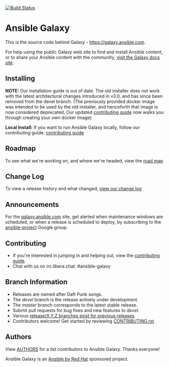 [![Build Status](https://travis-ci.com/ansible/galaxy.svg?branch=devel)](https://travis-ci.com/ansible/galaxy)

# Ansible Galaxy

This is the source code behind Galaxy - https://galaxy.ansible.com.

For help using the public Galaxy web site to find and install Ansible content, or to share your Ansible content with the community, [visit the Galaxy docs site](https://galaxy.ansible.com/docs/). 

## Installing

**NOTE:** Our installation guide is out of date. The old installer does not work with the latest architectural changes introduced in v3.0, and has since been removed from the devel branch. (The previously provided docker image was intended to be used by the old installer, and henceforth that image is now considered deprecated.  Our updated [contributing guide](./CONTRIBUTING.rst) now walks you through creating your own docker image) 

**Local Install:** If you want to run Ansible Galaxy locally, follow our contributing guide: [contributing guide](./CONTRIBUTING.rst)

## Roadmap

To see what we're working on, and where we're headed, view the [road map](./ROADMAP.md)

## Change Log 

To view a release history and what changed, [view our change log](./CHANGELOG.rst)

## Announcements

For the [galaxy.ansible.com](https://galaxy.ansible.com) site, get alerted when maintenance windows are scheduled, or when a release is scheduled to deploy, by subscribing to the [ansible-project](https://groups.google.com/group/ansible-project) Google group.

## Contributing

 * If you're interested in jumping in and helping out, view the [contributing guide](./CONTRIBUTING.rst).
 * Chat with us on irc.libera.chat: #ansible-galaxy

## Branch Information

 * Releases are named after Daft Punk songs. 
 * The *devel* branch is the release actively under development.
 * The *master* branch corresponds to the latest stable release.
 * Submit pull requests for bug fixes and new features to *devel*.
 * Various [release/X.Y.Z branches exist for previous releases](https://github.com/ansible/galaxy/tags).
 * Contributors welcome! Get started by reviewing [CONTRIBUTING.rst](./CONTRIBUTING.rst).

## Authors

View [AUTHORS](./AUTHORS) for a list contributors to Ansible Galaxy. Thanks everyone!

Ansible Galaxy is an [Ansible by Red Hat](https://ansible.com) sponsored project.

